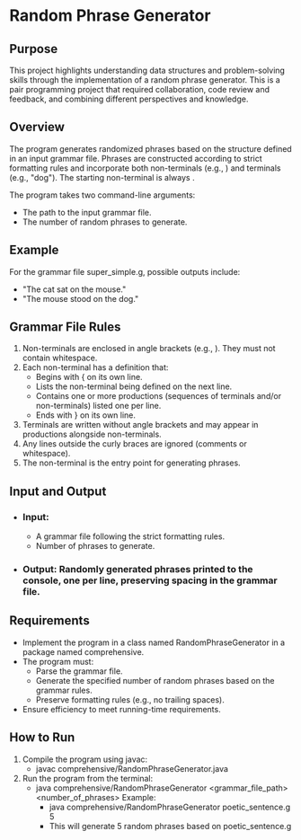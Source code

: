 # Random Phrase Generator
## Purpose
This project highlights understanding  data structures and problem-solving skills through the implementation of a random phrase generator. This is a pair programming project that required collaboration, code review and feedback, and combining different perspectives and knowledge.

## Overview
The program generates randomized phrases based on the structure defined in an input grammar file. Phrases are constructed according to strict formatting rules and incorporate both non-terminals (e.g., <noun>) and terminals (e.g., "dog"). The starting non-terminal is always <start>.

The program takes two command-line arguments:
* The path to the input grammar file.
* The number of random phrases to generate.
## Example
For the grammar file super_simple.g, possible outputs include:
* "The cat sat on the mouse."
* "The mouse stood on the dog."
## Grammar File Rules
1. Non-terminals are enclosed in angle brackets (e.g., <noun>). They must not contain whitespace.
2. Each non-terminal has a definition that:
   * Begins with { on its own line.
   * Lists the non-terminal being defined on the next line.
   * Contains one or more productions (sequences of terminals and/or non-terminals) listed one per line.
   * Ends with } on its own line.
3. Terminals are written without angle brackets and may appear in productions alongside non-terminals.
4. Any lines outside the curly braces are ignored (comments or whitespace).
5. The <start> non-terminal is the entry point for generating phrases.
## Input and Output
* ### Input:
  * A grammar file following the strict formatting rules.
  * Number of phrases to generate.
* ### Output: Randomly generated phrases printed to the console, one per line, preserving spacing in the grammar file.
## Requirements
* Implement the program in a class named RandomPhraseGenerator in a package named comprehensive.
* The program must:
  * Parse the grammar file.
  * Generate the specified number of random phrases based on the grammar rules.
  * Preserve formatting rules (e.g., no trailing spaces).
* Ensure efficiency to meet running-time requirements.
## How to Run
1. Compile the program using javac:
   * javac comprehensive/RandomPhraseGenerator.java
2. Run the program from the terminal:
   * java comprehensive/RandomPhraseGenerator <grammar_file_path> <number_of_phrases>
   Example:
      * java comprehensive/RandomPhraseGenerator poetic_sentence.g 5
      * This will generate 5 random phrases based on poetic_sentence.g

